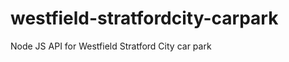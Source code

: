 westfield-stratfordcity-carpark
===============================

Node JS API for Westfield Stratford City car park
